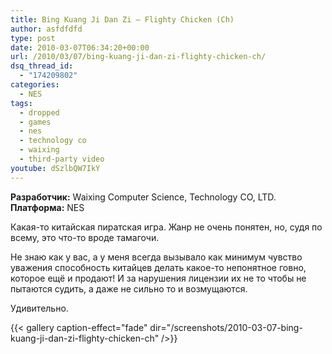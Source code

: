 ```yaml
---
title: Bing Kuang Ji Dan Zi – Flighty Chicken (Ch)
author: asfdfdfd
type: post
date: 2010-03-07T06:34:20+00:00
url: /2010/03/07/bing-kuang-ji-dan-zi-flighty-chicken-ch/
dsq_thread_id:
  - "174209802"
categories:
  - NES
tags:
  - dropped
  - games
  - nes
  - technology co
  - waixing
  - third-party video  
youtube: dSzlbQW7IkY  
---
```

**Разработчик:** Waixing Computer Science, Technology CO, LTD.  
**Платформа:** NES

Какая-то китайская пиратская игра. Жанр не очень понятен, но, судя по всему, это что-то вроде тамагочи.

<!--more-->

Не знаю как у вас, а у меня всегда вызывало как минимум чувство уважения способность китайцев делать какое-то непонятное говно, которое ещё и продают! И за нарушения лицензии их не то чтобы не пытаются судить, а даже не сильно то и возмущаются.

Удивительно.

{{< gallery caption-effect="fade" dir="/screenshots/2010-03-07-bing-kuang-ji-dan-zi-flighty-chicken-ch" />}}